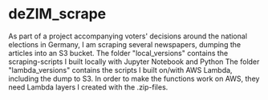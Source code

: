 # deZIM_scrape
As part of a project accompanying voters' decisions around the national elections in Germany, I am scraping several newspapers,
dumping the articles into an S3 bucket.
The folder "local_versions" contains the scraping-scripts I built locally with Jupyter Notebook and Python
The folder "lambda_versions" contains the scripts I built on/with AWS Lambda, including the dump to S3. In order to make 
the functions work on AWS, they need Lambda layers I created with the .zip-files. 
